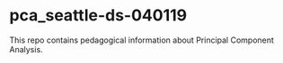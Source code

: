 # pca_seattle-ds-040119

This repo contains pedagogical information about Principal Component Analysis.
